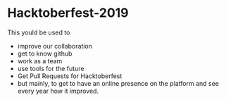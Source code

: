 # Hacktoberfest-2019
This yould be used to 
- improve our collaboration 
- get to know github
- work as a team
- use tools for the future
- Get Pull Requests for Hacktoberfest
- but mainly, to get to have an online presence on the platform and see every year how it improved.
